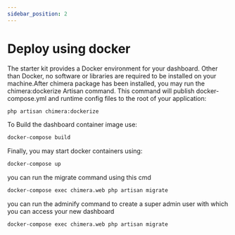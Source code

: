 ```yaml
---
sidebar_position: 2
---
```


# Deploy using docker

The starter kit provides a Docker environment for your dashboard. Other than Docker, no software or libraries are required to be installed on your machine.After chimera package has been installed, you may run the chimera:dockerize Artisan command. This command will publish docker-compose.yml and runtime config files to the root of your application:

```bash
php artisan chimera:dockerize
```
To Build the dashboard container image use:

```bash
docker-compose build
```

Finally, you may start docker containers using:

```bash
docker-compose up
```


you can run the migrate command using this cmd
```bash
docker-compose exec chimera.web php artisan migrate
```
you can run the adminify command to create a super admin user with which you can access your new dashboard

```bash
docker-compose exec chimera.web php artisan migrate
```